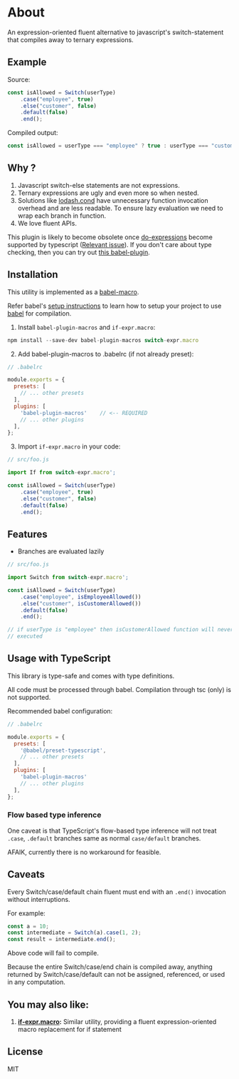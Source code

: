 # About

An expression-oriented fluent alternative to javascript's switch-statement that compiles away to ternary expressions.

## Example

Source:

```js
const isAllowed = Switch(userType)
    .case("employee", true)
    .else("customer", false)
    .default(false)
    .end();
```

Compiled output:

```js
const isAllowed = userType === "employee" ? true : userType === "customer" ? false : false;
```

## Why ?

1. Javascript switch-else statements are not expressions.
2. Ternary expressions are ugly and even more so when nested.
3. Solutions like [lodash.cond](https://lodash.com/docs/latest#cond) have unnecessary function invocation overhead and are less readable.
   To ensure lazy evaluation we need to wrap each branch in function.
4. We love fluent APIs.

This plugin is likely to become obsolete once [do-expressions](https://github.com/tc39/proposal-do-expressions) become supported by typescript ([Relevant issue](https://github.com/Microsoft/TypeScript/issues/13156)).
If you don't care about type checking, then you can try out [this babel-plugin](https://babeljs.io/docs/en/babel-plugin-proposal-do-expressions).

## Installation

This utility is implemented as a [babel-macro](https://github.com/kentcdodds/babel-plugin-macros).

Refer babel's [setup instructions](https://babeljs.io/setup) to learn how to setup your project to use [babel](https://babeljs.io) for compilation.

1. Install `babel-plugin-macros` and `if-expr.macro`:

```js
npm install --save-dev babel-plugin-macros switch-expr.macro
```

2. Add babel-plugin-macros to .babelrc (if not already preset):

```js
// .babelrc

module.exports = {
  presets: [
    // ... other presets
  ],
  plugins: [
    'babel-plugin-macros'    // <-- REQUIRED
    // ... other plugins
  ],
};
```

3. Import `if-expr.macro` in your code:

```js
// src/foo.js

import If from switch-expr.macro';

const isAllowed = Switch(userType)
    .case("employee", true)
    .else("customer", false)
    .default(false)
    .end();
```

## Features

- Branches are evaluated lazily

```js
// src/foo.js

import Switch from switch-expr.macro';

const isAllowed = Switch(userType)
    .case("employee", isEmployeeAllowed())
    .else("customer", isCustomerAllowed())
    .default(false)
    .end();

// if userType is "employee" then isCustomerAllowed function will never be
// executed
```

## Usage with TypeScript

This library is type-safe and comes with type definitions.

All code must be processed through babel. Compilation through tsc (only) is not supported.

Recommended babel configuration:

```js
// .babelrc

module.exports = {
  presets: [
    '@babel/preset-typescript',
    // ... other presets
  ],
  plugins: [
    'babel-plugin-macros'
    // ... other plugins
  ],
};
```

### Flow based type inference

One caveat is that TypeScript's flow-based type inference will not treat `.case`, `.default` branches same as normal `case/default` branches.

AFAIK, currently there is no workaround for feasible.

## Caveats

Every Switch/case/default chain fluent must end with an `.end()` invocation without interruptions.

For example:

```js
const a = 10;
const intermediate = Switch(a).case(1, 2);
const result = intermediate.end();
```

Above code will fail to compile.

Because the entire Switch/case/end chain is compiled away, anything returned by Switch/case/default can not be assigned, referenced, or used in any computation.

## You may also like:

1. **[if-expr.macro](https://github.com/ts-delight/if-expr.macro):** Similar utility, providing a fluent expression-oriented macro replacement for if statement

## License

MIT

